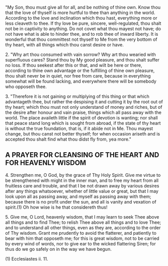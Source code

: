 \"My Son, thou must give all for all, and be nothing of thine own. Know thou that the love of thyself is more hurtful to thee than anything in the world. According to the love and inclination which thou hast, everything more or less cleaveth to thee. If thy love be pure, sincere, well-regulated, thou shalt not be in captivity to anything. Do not covet what thou mayest not have; do not have what is able to hinder thee, and to rob thee of inward liberty. It is wonderful that thou committest not thyself to Me from the very bottom of thy heart, with all things which thou canst desire or have.

2\. \"Why art thou consumed with vain sorrow? Why art thou wearied with superfluous cares? Stand thou by My good pleasure, and thou shalt suffer no loss. If thou seekest after this or that, and wilt be here or there, according to thine own advantage or the fulfilling of thine own pleasure, thou shalt never be in quiet, nor free from care, because in everything somewhat will be found lacking, and everywhere there will be somebody who opposeth thee.

3\. \"Therefore it is not gaining or multiplying of this thing or that which advantageth thee, but rather the despising it and cutting it by the root out of thy heart; which thou must not only understand of money and riches, but of the desire after honour and vain praise, things which all pass away with the world. The place availeth little if the spirit of devotion is wanting; nor shall that peace stand long which is sought from abroad, if the state of thy heart is without the true foundation, that is, if it abide not in Me. Thou mayest change, but thou canst not better thyself; for when occasion ariseth and is accepted thou shalt find what thou didst fly from, yea more.\"

## A PRAYER FOR CLEANSING OF THE HEART AND FOR HEAVENLY WISDOM 

4\. Strengthen me, O God, by the grace of Thy Holy Spirit. Give me virtue to be strengthened with might in the inner man, and to free my heart from all fruitless care and trouble, and that I be not drawn away by various desires after any things whatsoever, whether of little value or great, but that I may look upon all as passing away, and myself as passing away with them; because there is no profit under the sun, and all is vanity and vexation of spirit.(1) Oh how wise is he that considereth thus!

5\. Give me, O Lord, heavenly wisdom, that I may learn to seek Thee above all things and to find Thee; to relish Thee above all things and to love Thee; and to understand all other things, even as they are, according to the order of Thy wisdom. Grant me prudently to avoid the flatterer, and patiently to bear with him that opposeth me; for this is great wisdom, not to be carried by every wind of words, nor to give ear to the wicked flattering Siren; for thus do we go safely on in the way we have begun.

\(1\) Ecclesiastes ii. 11.

